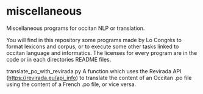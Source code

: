 # miscellaneous
Miscellaneous programs for occitan NLP or translation.

You will find in this repository some programs made by Lo Congrès to format lexicons and corpus, or to execute some other tasks linked to occitan language and informatics. The licenses for every program are in the code or in each directories README files.

translate_po_with_revirada.py
A function which uses the Revirada API (https://revirada.eu/api_info) to translate the content of an Occitan .po file using the content of a French .po file, or vice versa.
